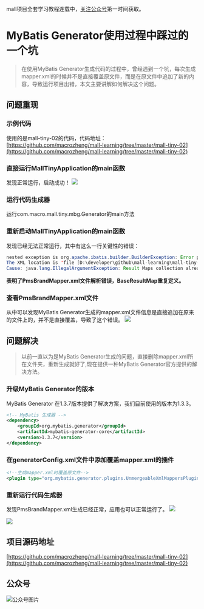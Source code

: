 mall项目全套学习教程连载中，[关注公众号](#公众号)第一时间获取。

# MyBatis Generator使用过程中踩过的一个坑

> 在使用MyBatis Generator生成代码的过程中，曾经遇到一个坑，每次生成mapper.xml的时候并不是直接覆盖原文件，而是在原文件中追加了新的内容，导致运行项目出错，本文主要讲解如何解决这个问题。

## 问题重现

### 示例代码
使用的是mall-tiny-02的代码，代码地址：[https://github.com/macrozheng/mall-learning/tree/master/mall-tiny-02](https://github.com/macrozheng/mall-learning/tree/master/mall-tiny-02)

### 直接运行MallTinyApplication的main函数
发现正常运行，启动成功！
![](../images/refer_screen_99.png)

### 运行代码生成器
运行com.macro.mall.tiny.mbg.Generator的main方法

### 重新启动MallTinyApplication的main函数
发现已经无法正常运行，其中有这么一行关键性的错误：
```java
nested exception is org.apache.ibatis.builder.BuilderException: Error parsing Mapper XML.
The XML location is 'file [D:\developer\github\mall-learning\mall-tiny-02\target\classes\com\macro\mall\tiny\mbg\mapper\PmsBrandMapper.xml]'.
Cause: java.lang.IllegalArgumentException: Result Maps collection already contains value for com.macro.mall.tiny.mbg.mapper.PmsBrandMapper.BaseResultMap
```
**表明了PmsBrandMapper.xml文件解析错误，BaseResultMap重复定义。**

### 查看PmsBrandMapper.xml文件
从中可以发现MyBatis Generator生成的mapper.xml文件信息是直接追加在原来的文件上的，并不是直接覆盖，导致了这个错误。
![](../images/refer_screen_100.png)

## 问题解决
> 以前一直以为是MyBatis Generator生成的问题，直接删除mapper.xml所在文件夹，重新生成就好了,现在提供一种MyBatis Generator官方提供的解决方法。

### 升级MyBatis Generator的版本
MyBatis Generator 在1.3.7版本提供了解决方案，我们目前使用的版本为1.3.3。
```xml
<!-- MyBatis 生成器 -->
<dependency>
    <groupId>org.mybatis.generator</groupId>
    <artifactId>mybatis-generator-core</artifactId>
    <version>1.3.7</version>
</dependency>
```

### 在generatorConfig.xml文件中添加覆盖mapper.xml的插件
```xml
<!--生成mapper.xml时覆盖原文件-->
<plugin type="org.mybatis.generator.plugins.UnmergeableXmlMappersPlugin" />
```

### 重新运行代码生成器
发现PmsBrandMapper.xml生成已经正常，应用也可以正常运行了。
![](../images/refer_screen_101.png)

![](../images/refer_screen_102.png)

## 项目源码地址

[https://github.com/macrozheng/mall-learning/tree/master/mall-tiny-02](https://github.com/macrozheng/mall-learning/tree/master/mall-tiny-02)

## 公众号

![公众号图片](http://macro-oss.oss-cn-shenzhen.aliyuncs.com/mall/banner/qrcode_for_macrozheng_258.jpg)
